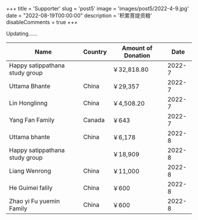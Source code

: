 +++
title = 'Supporter'
slug = 'post5'
image = 'images/post5/2022-4-9.jpg'
date = "2022-08-19T00:00:00"
description = '积累菩提资粮'
disableComments = true
+++

Updating……

| Name | Country | Amount of Donation | Date |
| - | - | - | - |
|Happy satippathana study group||￥32,818.80|2022-7|
|Uttama Bhante|China|￥29,357|2022-7|
|Lin Honglinng |China|￥4,508.20|2022-7|
|Yang Fan Family|Canada|￥643|2022-7|
|Uttama bhante|China|￥6,178|2022-8|
|Happy satippathana study group||￥18,909|2022-8|
|Liang Wenrong|China|￥11,000|2022-8|
|He Guimei falily|China|￥600|2022-8|
|Zhao yi Fu yuemin Family|China|￥600|2022-8|





